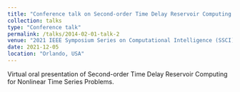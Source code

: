 ```yaml
---
title: "Conference talk on Second-order Time Delay Reservoir Computing for Nonlinear Time Series Problems"
collection: talks
type: "Conference talk"
permalink: /talks/2014-02-01-talk-2
venue: "2021 IEEE Symposium Series on Computational Intelligence (SSCI)"
date: 2021-12-05
location: "Orlando, USA"
---
```


Virtual oral presentation of Second-order Time Delay Reservoir Computing for Nonlinear Time Series Problems.

